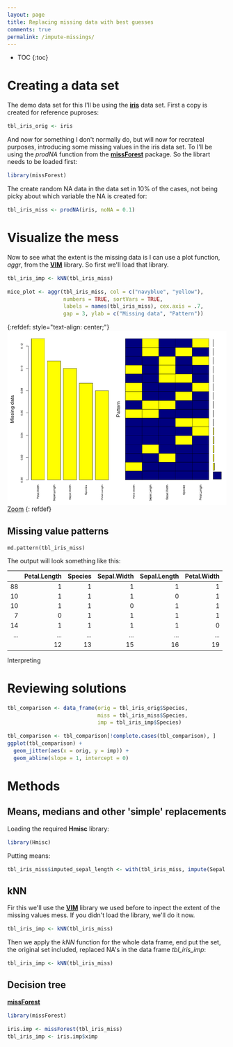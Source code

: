 ```yaml
---
layout: page
title: Replacing missing data with best guesses
comments: true
permalink: /impute-missings/
---
```


* TOC
{:toc}

# Creating a data set

The demo data set for this I'll be using the **[iris](https://en.wikipedia.org/wiki/Iris_flower_data_set)** data set. First a copy is created for reference puproses:
```r
tbl_iris_orig <- iris
```
And now for something I don't normally do, but will now for recrateal purposes, introducing some missing values in the iris data set. To I'll be using the _prodNA_ function from the **[missForest](https://www.rdocumentation.org/packages/missForest/versions/1.4)** package. So the librart needs to be loaded first:
```r
library(missForest)
```
The create random NA data in the data set in 10% of the cases, not being picky about which variable the NA is created for:
```r
tbl_iris_miss <- prodNA(iris, noNA = 0.1)
```

# Visualize the mess

Now to see what the extent is the missing data is I can use a plot function, _aggr_, from the **[VIM](https://www.rdocumentation.org/packages/VIM/versions/4.7.0/topics/VIM-package)** library. So first we'll load that library.
```r
tbl_iris_imp <- kNN(tbl_iris_miss)
```
```r
mice_plot <- aggr(tbl_iris_miss, col = c("navyblue", "yellow"),
                  numbers = TRUE, sortVars = TRUE,
                  labels = names(tbl_iris_miss), cex.axis = .7,
                  gap = 3, ylab = c("Missing data", "Pattern"))
```
{:refdef: style="text-align: center;"}
<a href="/_pages/tutorials/impute-missings/VIM-plot.png" target="_blank">
<img src="/_pages/tutorials/impute-missings/VIM-plot.png" alt="" width="547" height="400" align="center"/>
<br>
<i class='fa fa-search-plus '></i> Zoom</a>
{: refdef}

## Missing value patterns
```
md.pattern(tbl_iris_miss)
```
The output will look something like this:

|  |Petal.Length|Species|Sepal.Width|Sepal.Length|Petal.Width|
| ---: | ---: | ---: | ---: | ---: | ---: |
|88|1|1|1|1|1|0|
|10|1|1|1|0|1|1|
|10|1|1|0|1|1|1|
| 7|0|1|1|1|1|1|
|14|1|1|1|1|0|1|
|...|...|...|...|...|...|...|
|  |12|13|15|16|19|75|

Interpreting

# Reviewing solutions

```r
tbl_comparison <- data_frame(orig = tbl_iris_orig$Species,
                             miss = tbl_iris_miss$Species,
                             imp = tbl_iris_imp$Species)
```

```r
tbl_comparison <- tbl_comparison[!complete.cases(tbl_comparison), ]
ggplot(tbl_comparison) +
  geom_jitter(aes(x = orig, y = imp)) +
  geom_abline(slope = 1, intercept = 0)
```

# Methods

## Means, medians and other 'simple' replacements

Loading the required **Hmisc** library:
```r
library(Hmisc)
```
Putting means:
```r
tbl_iris_miss$imputed_sepal_length <- with(tbl_iris_miss, impute(Sepal.Length, mean))
```


## kNN

Fir this we'll use the **[VIM](https://www.rdocumentation.org/packages/VIM/versions/4.7.0/topics/VIM-package)** library we used before to inpect the extent of the missing values mess. If you didn't load the library, we'll do it now.
```r
tbl_iris_imp <- kNN(tbl_iris_miss)
```

Then we apply the _kNN_ function for the whole data frame, end put the set, the original set included, replaced NA's in the data frame _tbl_iris_imp_: 
```r
tbl_iris_imp <- kNN(tbl_iris_miss)
```

## Decision tree

**[missForest](https://www.rdocumentation.org/packages/missForest/versions/1.4)**
```r
library(missForest)
```

```r
iris.imp <- missForest(tbl_iris_miss)
tbl_iris_imp <- iris.imp$ximp
```
